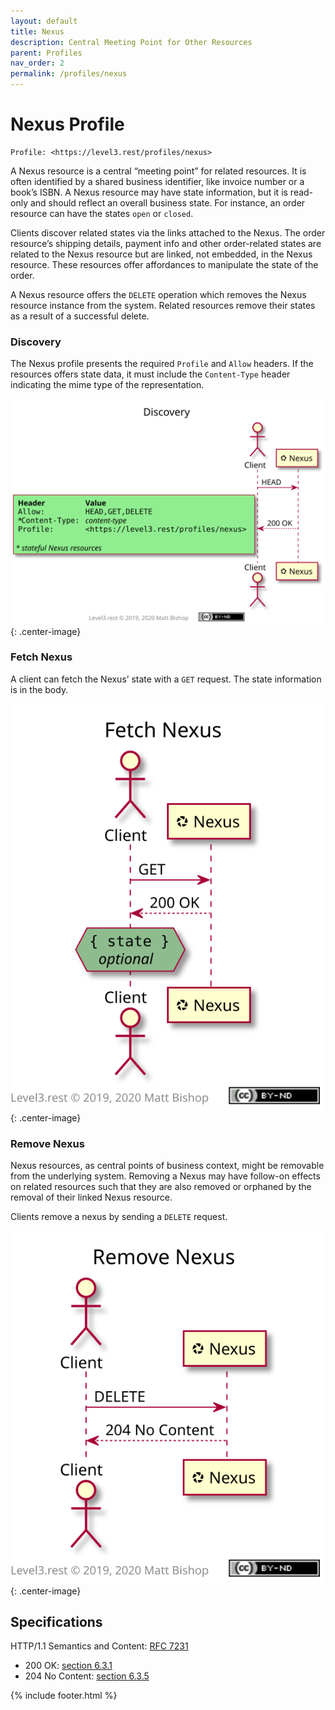 ```yaml
---
layout: default
title: Nexus
description: Central Meeting Point for Other Resources
parent: Profiles
nav_order: 2
permalink: /profiles/nexus
---
```

# Nexus Profile

```
Profile: <https://level3.rest/profiles/nexus>
```

A Nexus resource is a central “meeting point” for related resources. It is often identified by a shared business identifier, like invoice number or a book’s ISBN. A Nexus resource may have state information, but it is read-only and should reflect an overall business state. For instance, an order resource can have the states `open` or `closed`.

Clients discover related states via the links attached to the Nexus. The order resource’s shipping details, payment info and other order-related states are related to the Nexus resource but are linked, not embedded, in the Nexus resource. These resources offer affordances to manipulate the state of the order.

A Nexus resource offers the `DELETE` operation which removes the Nexus resource instance from the system. Related resources remove their states as a result of a successful delete.

### Discovery

The Nexus profile presents the required `Profile` and `Allow` headers. If the resources offers state data, it must include the `Content-Type` header indicating the mime type of the representation.

![](nexus/discovery.svg){: .center-image}

### Fetch Nexus

A client can fetch the Nexus’ state with a `GET` request. The state information is in the body.

![](nexus/fetch.svg){: .center-image}

### Remove Nexus

Nexus resources, as central points of business context, might be removable from the underlying system. Removing a Nexus may have follow-on effects on related resources such that they are also removed or orphaned by the removal of their linked Nexus resource.

Clients remove a nexus by sending a `DELETE` request.

![](nexus/remove.svg){: .center-image}

## Specifications

HTTP/1.1 Semantics and Content: [RFC 7231](https://tools.ietf.org/html/rfc7231)

- 200 OK: [section 6.3.1](https://tools.ietf.org/html/rfc7231#section-6.3.1)
- 204 No Content: [section 6.3.5](https://tools.ietf.org/html/rfc7231#section-6.3.5)

{% include footer.html %}
